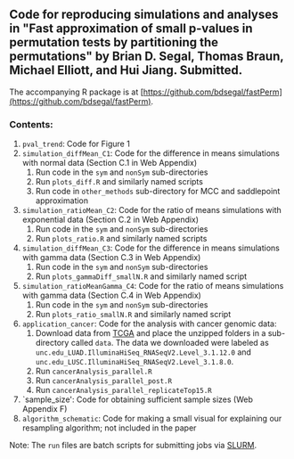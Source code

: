 ## Code for reproducing simulations and analyses in "Fast approximation of small p-values in permutation tests by partitioning the permutations" by Brian D. Segal, Thomas Braun, Michael Elliott, and Hui Jiang. Submitted.

The accompanying R package is at [https://github.com/bdsegal/fastPerm](https://github.com/bdsegal/fastPerm).

### Contents:

1. `pval_trend`: Code for Figure 1
2. `simulation_diffMean_C1`: Code for the difference in means simulations with normal data (Section C.1 in Web Appendix)
    1. Run code in the `sym` and `nonSym` sub-directories
    2. Run `plots_diff.R` and similarly named scripts
    3. Run code in `other_methods` sub-directory for MCC and saddlepoint approximation
3. `simulation_ratioMean_C2`: Code for the ratio of means simulations with exponential data (Section C.2 in Web Appendix)
    1. Run code in the `sym` and `nonSym` sub-directories
    2. Run `plots_ratio.R` and similarly named scripts
4. `simulation_diffMean_C3`: Code for the difference in means simulations with gamma data (Section C.3 in Web Appendix)
    1. Run code in the `sym` and `nonSym` sub-directories
    2. Run `plots_gammaDiff_smallN.R` and similarly named script
5. `simulation_ratioMeanGamma_C4`: Code for the ratio of means simulations with gamma data (Section C.4 in Web Appendix)
    1. Run code in the `sym` and `nonSym` sub-directories
    2. Run `plots_ratio_smallN.R` and similarly named script
6. `application_cancer`: Code for the analysis with cancer genomic data:
    1. Download data from [TCGA](https://tcga-data.nci.nih.gov/tcga/) and place the unzipped folders in a sub-directory called `data`. The data we downloaded were labeled as `unc.edu_LUAD.IlluminaHiSeq_RNASeqV2.Level_3.1.12.0` and `unc.edu_LUSC.IlluminaHiSeq_RNASeqV2.Level_3.1.8.0`.
    2. Run `cancerAnalysis_parallel.R`
    3. Run `cancerAnalysis_parallel_post.R`
    4. Run `cancerAnalysis_parallel_replicateTop15.R`
7. `sample_size': Code for obtaining sufficient sample sizes (Web Appendix F) 
8. `algorithm_schematic`: Code for making a small visual for explaining our resampling algorithm; not included in the paper

Note: The `run` files are batch scripts for submitting jobs via [SLURM](http://slurm.schedmd.com/).